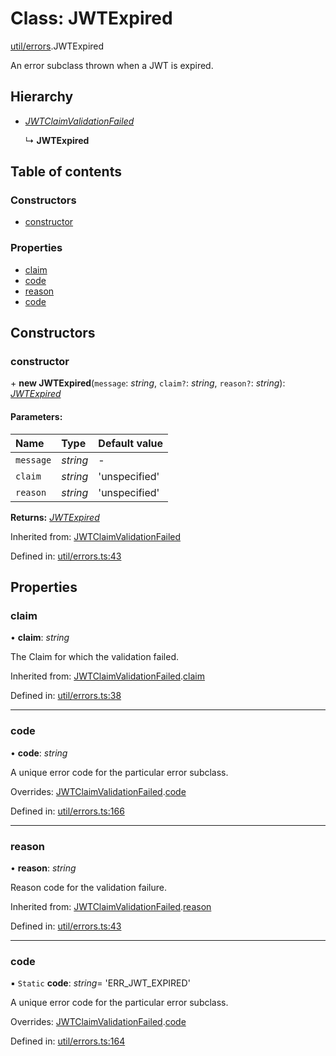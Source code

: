 # Class: JWTExpired

[util/errors](../modules/util_errors.md).JWTExpired

An error subclass thrown when a JWT is expired.

## Hierarchy

* [*JWTClaimValidationFailed*](util_errors.jwtclaimvalidationfailed.md)

  ↳ **JWTExpired**

## Table of contents

### Constructors

- [constructor](util_errors.jwtexpired.md#constructor)

### Properties

- [claim](util_errors.jwtexpired.md#claim)
- [code](util_errors.jwtexpired.md#code)
- [reason](util_errors.jwtexpired.md#reason)
- [code](util_errors.jwtexpired.md#code)

## Constructors

### constructor

\+ **new JWTExpired**(`message`: *string*, `claim?`: *string*, `reason?`: *string*): [*JWTExpired*](util_errors.jwtexpired.md)

#### Parameters:

Name | Type | Default value |
:------ | :------ | :------ |
`message` | *string* | - |
`claim` | *string* | 'unspecified' |
`reason` | *string* | 'unspecified' |

**Returns:** [*JWTExpired*](util_errors.jwtexpired.md)

Inherited from: [JWTClaimValidationFailed](util_errors.jwtclaimvalidationfailed.md)

Defined in: [util/errors.ts:43](https://github.com/panva/jose/blob/v3.11.5/src/util/errors.ts#L43)

## Properties

### claim

• **claim**: *string*

The Claim for which the validation failed.

Inherited from: [JWTClaimValidationFailed](util_errors.jwtclaimvalidationfailed.md).[claim](util_errors.jwtclaimvalidationfailed.md#claim)

Defined in: [util/errors.ts:38](https://github.com/panva/jose/blob/v3.11.5/src/util/errors.ts#L38)

___

### code

• **code**: *string*

A unique error code for the particular error subclass.

Overrides: [JWTClaimValidationFailed](util_errors.jwtclaimvalidationfailed.md).[code](util_errors.jwtclaimvalidationfailed.md#code)

Defined in: [util/errors.ts:166](https://github.com/panva/jose/blob/v3.11.5/src/util/errors.ts#L166)

___

### reason

• **reason**: *string*

Reason code for the validation failure.

Inherited from: [JWTClaimValidationFailed](util_errors.jwtclaimvalidationfailed.md).[reason](util_errors.jwtclaimvalidationfailed.md#reason)

Defined in: [util/errors.ts:43](https://github.com/panva/jose/blob/v3.11.5/src/util/errors.ts#L43)

___

### code

▪ `Static` **code**: *string*= 'ERR\_JWT\_EXPIRED'

A unique error code for the particular error subclass.

Overrides: [JWTClaimValidationFailed](util_errors.jwtclaimvalidationfailed.md).[code](util_errors.jwtclaimvalidationfailed.md#code)

Defined in: [util/errors.ts:164](https://github.com/panva/jose/blob/v3.11.5/src/util/errors.ts#L164)
